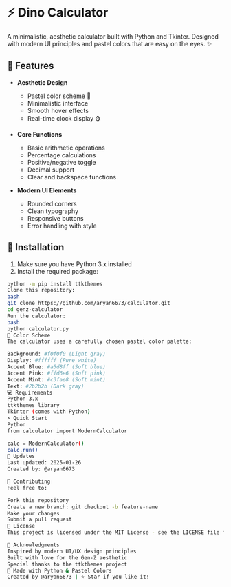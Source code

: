 # ⚡ Dino Calculator

A minimalistic, aesthetic calculator built with Python and Tkinter. Designed with modern UI principles and pastel colors that are easy on the eyes. ✨


## 🌟 Features

- **Aesthetic Design**
  - Pastel color scheme 🎨
  - Minimalistic interface
  - Smooth hover effects
  - Real-time clock display ⌚

- **Core Functions**
  - Basic arithmetic operations
  - Percentage calculations
  - Positive/negative toggle
  - Decimal support
  - Clear and backspace functions

- **Modern UI Elements**
  - Rounded corners
  - Clean typography
  - Responsive buttons
  - Error handling with style

## 🚀 Installation

1. Make sure you have Python 3.x installed
2. Install the required package:
```bash
python -m pip install ttkthemes
Clone this repository:
bash
git clone https://github.com/aryan6673/calculator.git
cd genz-calculator
Run the calculator:
bash
python calculator.py
🎨 Color Scheme
The calculator uses a carefully chosen pastel color palette:

Background: #f0f0f0 (Light gray)
Display: #ffffff (Pure white)
Accent Blue: #a5d8ff (Soft blue)
Accent Pink: #ffd6e6 (Soft pink)
Accent Mint: #c3fae8 (Soft mint)
Text: #2b2b2b (Dark gray)
💻 Requirements
Python 3.x
ttkthemes library
Tkinter (comes with Python)
⚡ Quick Start
Python
from calculator import ModernCalculator

calc = ModernCalculator()
calc.run()
🔄 Updates
Last updated: 2025-01-26
Created by: @aryan6673

🤝 Contributing
Feel free to:

Fork this repository
Create a new branch: git checkout -b feature-name
Make your changes
Submit a pull request
📝 License
This project is licensed under the MIT License - see the LICENSE file for details.

💫 Acknowledgments
Inspired by modern UI/UX design principles
Built with love for the Gen-Z aesthetic
Special thanks to the ttkthemes project
🌈 Made with Python & Pastel Colors
Created by @aryan6673 | ⭐ Star if you like it!
